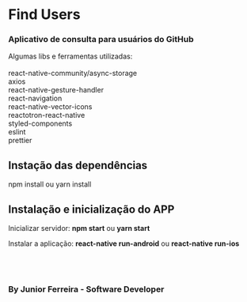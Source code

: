 # Find Users 

### Aplicativo de consulta para usuários do GitHub

Algumas libs e ferramentas utilizadas:<br /><br />
react-native-community/async-storage<br />
axios<br />
react-native-gesture-handler<br />
react-navigation<br />
react-native-vector-icons<br />
reactotron-react-native<br />
styled-components<br />
eslint<br />
prettier

## Instação das dependências

npm install ou yarn install
<br />

## Instalação e inicialização do APP

<p>Inicializar servidor: <strong>npm start</strong> ou <strong>yarn start</strong> </ p>
<p>Instalar a aplicação: <strong>react-native run-android</strong> ou <strong>react-native run-ios</strong></ p>
<br />
<br />
<br />
<br />

### By Junior Ferreira - Software Developer
